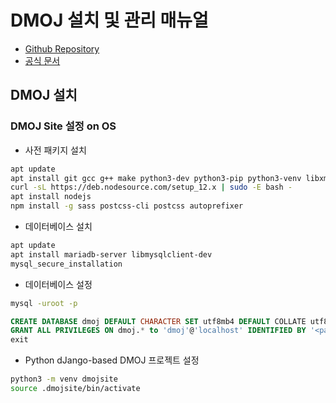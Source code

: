 # DMOJ 설치 및 관리 매뉴얼
- [Github Repository](https://github.com/DMOJ/online-judge)
- [공식 문서](https://docs.dmoj.ca/#/)

## DMOJ 설치

### DMOJ Site 설정 on OS
- 사전 패키지 설치
```bash
apt update
apt install git gcc g++ make python3-dev python3-pip python3-venv libxml2-dev libxslt1-dev zlib1g-dev gettext curl redis-server vim build-essential
curl -sL https://deb.nodesource.com/setup_12.x | sudo -E bash -
apt install nodejs
npm install -g sass postcss-cli postcss autoprefixer
```

- 데이터베이스 설치
```bash
apt update
apt install mariadb-server libmysqlclient-dev
mysql_secure_installation
```

- 데이터베이스 설정
```bash
mysql -uroot -p
```

```sql
CREATE DATABASE dmoj DEFAULT CHARACTER SET utf8mb4 DEFAULT COLLATE utf8mb4_general_ci;
GRANT ALL PRIVILEGES ON dmoj.* to 'dmoj'@'localhost' IDENTIFIED BY '<password>';
exit
```

- Python dJango-based DMOJ 프로젝트 설정
```bash
python3 -m venv dmojsite
source .dmojsite/bin/activate
```
